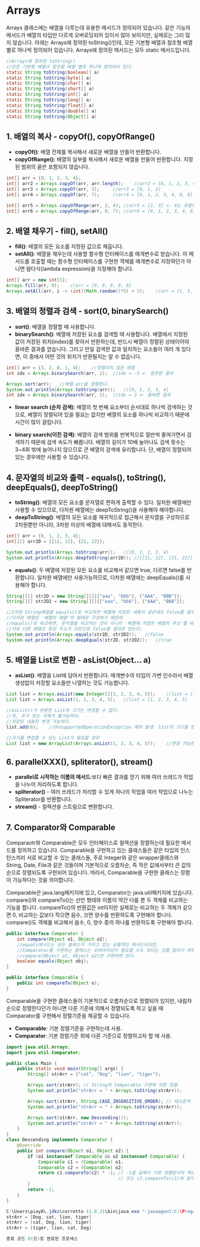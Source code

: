 # Arrays

Arrays 클래스에는 배열을 다루는데 유용한 메서드가 정의되어 있습니다. 같은 기능의 메서드가 배열의 타입만 다르게 오버로딩되어 있이서 많아 보이지만, 실제로는 그리 많지 않습니다. 아래는 Arrays에 정의된 toString()인데, 모든 기본형 배열과 참조형 배열 별로 하나씩 정의되어 있습니다. Arrays에 정의된 메서드는 모두 static 메서드입니다.

```java
//Arrays에 정의된 toString()
//모든 기본형 배열과 참조형 배열 별로 하나씩 정의되어 있다.
static String toString(boolean[] a)
static String toString(byte[] a)
static String toString(char[] a)
static String toString(short[] a)
static String toString(int[] a)
static String toString(long[] a)
static String toString(float[] a)
static String toString(double[] a)
static String toString(Object[] a)
```



## 1. 배열의 복사 - copyOf(), copyOfRange()

- **copyOf()**: 배열 전체를 복사해서 새로운 배열을 만들어 반환합니다.
- **copyOfRange()**: 배열의 일부를 복사해서 새로운 배열을 만들어 반환합니다. 지정된 범위의 끝은 포함되지 않습니다.

```java
int[] arr = {0, 1, 2, 3, 4};
int[] arr2 = Arrays.copyOf(arr, arr.length);	//arr2 = [0, 1, 2, 3, 4]
int[] arr3 = Arrays.copyOf(arr, 3);		//arr3 = [0, 1, 2]
int[] arr4 = Arrays.copyOf(arr, 7);		//arr4 = [0, 1, 2, 3, 4, 0, 0]

int[] arr5 = Arrays.copyOfRange(arr, 2, 4);	//arr5 = [2, 3]	<- 4는 포함되지 않음
int[] arr6 = Arrays.copyOfRange(arr, 0, 7);	//arr6 = [0, 1, 2, 3, 4, 0, 0]
```



## 2. 배열 채우기 - fill(), setAll()

- **fill()**: 배열의 모든 요소를 지정된 값으로 채웁니다.
- **setAll()**: 배열을 채우는데 사용할 함수형 인터페이스를 매개변수로 받습니다. 이 메서드를 호출할 때는 함수형 인터페이스를 구현한 객체를 매개변수로 지정하던가 아니면 람다식(lambda expression)을 지정해야 합니다.

```java
int[] arr = new int[5];
Arrays.fill(arr, 9);	//arr = [9, 9, 9, 9, 9]
Arrays.setAll(arr, i -> (int)(Math.random()*5) + 1);	//arr = [1, 5, 2, 1, 1]
```



## 3. 배열의 정렬과 검색 - sort(0, binarySearch()

- **sort()**: 배열을 정렬할 때 사용합니다.
- **binarySearch()**: 배열에 저장된 요소를 검색할 때 사용합니다. 배열에서 지정된 값이 저장된 위치(index)를 찾아서 반환하는데, 반드시 배열이 정렬된 상태이어야 올바른 결과를 얻습니다. 그리고 만일 검색한 값과 일치하는 요소들이 여러 개 있다면, 이 중에서 어떤 것의 위치가 반환될지는 알 수 없습니다.

```java
int[] arr = {3, 2, 0, 1, 4};	//정렬되지 않은 배열
int idx = Arrays.binarySearch(arr, 2);	//idx = -5 <- 잘못된 결과

Arrays.sort(arr);	//배열 arr을 정렬한다.
System.out.println(Arrays.toString(arr));	//[0, 1, 2, 3, 4]
int idx = Arrays.binarySearch(arr, 2);	//idx = 2 <- 올바른 결과
```

- **linear search (순차 검색)**: 배열의 첫 번째 요소부터 순서대로 하나씩 검색하는 것으로, 배열이 정렬되어 있을 필요는 없지만 배열의 요소를 하나씩 비교하기 때문에 시간이 많이 걸립니다.

- **binary search(이진 검색)**: 배열의 검색 범위를 반복적으로 절반씩 줄여가면서 검색하기 때문에 검색 속도가 빠릅니다. 배열의 길이가 10배 늘어나도 검색 횟수는 3~4회 밖에 늘어나지 않으므로 큰 배열의 검색에 유리합니다. 단, 배열이 정렬되어 있는 경우에만 사용할 수 있습니다.



## 4. 문자열의 비교와 출력 - equals(), toString(), deepEquals(), deepToString()

- **toString()**:  배열의 모든 요소를 문자열로 편하게 출력할 수 있다. 일차원 배열에만 사용할 수 있으므로, 다차원 배열에는 deepToString()을 사용해야 해야합니다.
- **deepToString()**: 배열의 모든 요소를 재귀적으로 접근해서 문자열을 구성하므로 2차원뿐만 아니라, 3차원 이상의 배열에 대해서도 동작한다.

```java
int[] arr = {0, 1, 2, 3, 4};
int[][] arr2D = {{11, 12}, {21, 22}};

System.out.println(Arrays.toString(arr));	//[0, 1, 2, 3, 4]
System.out.println(Arrays.deepToString(arr2D));	//[[11, 12], [21, 22]]
```

 

- **equals()**: 두 배열에 저장된 모든 요소를 비교해서 같으면 true, 다르면 false를 반환합니다. 일차원 배열에만 사용가능하므로, 다차원 배열에는 deepEquals()를 사용해야 합니다.

```java
String[][] str2D = new String[][]{{"aaa", "bbb"}, {"AAA", "BBB"}};
String[][] str2D2 = new String[][]{{"aaa", "bbb"}, {"AAA", "BBB"}};

//2차원 String배열을 equals()로 비교하면 배열에 저장된 내용이 같은데도 false를 결과로 얻는다.
//다차원 배열은 '배열의 배열'의 형태로 구성하기 때문에
//equals()로 비교하면, 문자열을 비교하는 것이 아니라 '배열에 저장된 배열의 주소'를 비교하게 된다.
//서로 다른 배열은 항상 주소가 다르므로 false를 결과로 얻는다.
System.out.println(Arrays.equals(str2D, str2D2));	//false
System.out.println(Arrays.deepEquals(str2D, str2D2));	//true
```

 

## 5. 배열을 List로 변환 - asList(Object... a)

- **asList()**: 배열을 List에 담아서 반환합니다. 매개변수의 타입이 가변 인수라서 배열 생성없이 저장할 요소들만 나열하는 것도 가능합니다.

```java
List list = Arrays.asList(new Integer[]{1, 2, 3, 4, 5});	//list = [1, 2, 3, 4, 5]
List list = Arrays.asList(1, 2, 3, 4, 5);	//list = [1, 2, 3, 4, 5]

//asList()가 반환한 List의 크기는 변경할 수 없다.
//즉, 추가 또는 삭제가 불가능하다.
//저장된 내용은 변경 가능하다.
list.add(6);	//UnsupportedOperationException 예외 발생. list의 크기를 변경할 수 없음.

//크기를 변경할 수 있는 List가 필요할 경우
List list = new ArrayList(Arrays.asList(1, 2, 3, 4, 5));	//변경 가능한 ArrayList 생성
```



## 6. parallelXXX(), spliterator(), stream()

- **parallel로 시작하는 이름의 메서드**:보다 빠른 결과를 얻기 위해 여러 쓰레드가 작업을 나누어 처리하도록 합니다.
- **spliterator()** - 여러 쓰레드가 처리할 수 있게 하나의 작업을 여러 작업으로 나누는 Spliterator를 반환합니다.
- **stream()** - 컬렉션을 스트림으로 변환합니다.



## 7. Comparator와 Comparable

Comparaotr와 Comparable은 모두 인터페이스로 컬렉션을 정렬하는데 필요한 메서드를 정의하고 있습니다. Comparable을 구현하고 있는 클래스들은 같은 타입의 인스턴스끼리 서로 비교할 수 있는 클래스들, 주로 Integer와 같은 wrapper클래스와 String, Date, File과 같은 것들이며 기본적으로 오름차순, 즉 작은 값에서부터 큰 값의 순으로 정렬되도록 구현되어 있습니다. 따라서, Comparable을 구현한 클래스는 정렬이 가능하다는 것을 의미합니다.

Comparable은 java.lang패키지에 있고, Comparator는 java.util패키지에 있습니다. compare()와 compareTo()는 선언 형태와 이름이 약간 다를 뿐 두 객체를 비교하는 기능을 합니다. compareTo()의 반환값은 int이지만 실제로는 비교하는 두 객체가 같으면 0, 비교하는 값보다 작으면 음수, 크면 양수를 반환하도록 구현해야 합니다. compare()도 객체를 비교해서 음수, 0, 양수 중의 하나를 반환하도록 구현해야 합니다.

```java
public interface Comparator {
	int compare(Object o1, Object o2);
    //equals메서드는 모든 클래스가 가지고 있는 공통적인 메서드이지만,
    //Comparator를 구현하는 클래스는 오버라이딩이 필요할 수도 있다는 것을 알리기 위해 정의한 것일 뿐,
    //compare(Object o1, Object o2)만 구현하면 된다.
    boolean equals(Object obj);
}

public interface Comparable {
	public int compareTo(Object o);
}
```

Comparable을 구현한 클래스들이 기본적으로 오름차순으로 정렬되어 있지만, 내림차순으로 정렬한다던가 아니면 다른 기준에 의해서 정렬되도록 하고 싶을 때 Comparator를 구현해서 정렬기준을 제공할 수 있습니다.

- **Comparable**: 기본 정렬기준을 구현하는데 사용.
- **Comparator**: 기본 정렬기준 외에 다른 기준으로 정렬하고자 할 때 사용.

````java
import java.util.Arrays;
import java.util.Comparator;

public class Main {
    public static void main(String[] args) {
        String[] strArr = {"cat", "Dog", "lion", "tiger"};

        Arrays.sort(strArr); // String의 Comparable 구현에 의한 정렬
        System.out.println("strArr = " + Arrays.toString(strArr));

        Arrays.sort(strArr, String.CASE_INSENSITIVE_ORDER); // 대소문자 구분안함
        System.out.println("strArr = " + Arrays.toString(strArr));

        Arrays.sort(strArr, new Descending());
        System.out.println("strArr = " + Arrays.toString(strArr));
    }
}
class Descending implements Comparator {
    @Override
    public int compare(Object o1, Object o2) {
        if (o1 instanceof Comparable && o2 instanceof Comparable) {
            Comparable c1 = (Comparable) o1;
            Comparable c2 = (Comparable) o2;
            return c1.compareTo(c2) * -1; // -1을 곱해서 기본 정렬방식의 역으로 변경한다.
                                          // 또는 c2.compareTo(c1)와 같이 순서를 바꿔도 된다.
        }
        return -1;
    }
}
````

```java
C:\Users\piay8\.jdks\corretto-11.0.21\bin\java.exe "-javaagent:C:\Program Files\JetBrains\IntelliJ IDEA 2023.2.2\lib\idea_rt.jar=62969:C:\Program Files\JetBrains\IntelliJ IDEA 2023.2.2\bin" -Dfile.encoding=UTF-8 -classpath C:\github\TILarchive\Weakness\untitled\out\production\untitled Main
strArr = [Dog, cat, lion, tiger]
strArr = [cat, Dog, lion, tiger]
strArr = [tiger, lion, cat, Dog]

종료 코드 0(으)로 완료된 프로세스
```


